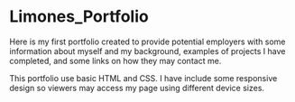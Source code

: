# Limones_Portfolio

Here is my first portfolio created to provide potential employers with some information about myself and my background, examples of projects I have completed, and some links on how they may contact me.

This portfolio use basic HTML and CSS. I have include some responsive design so viewers may access my page using different device sizes.

